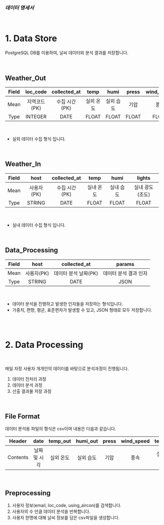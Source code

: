 ### _데이터 명세서_

<br>

# 1. Data Store

PostgreSQL DB를 이용하여, 날씨 데이터와 분석 결과를 저장합니다.

<br>

## Weather_Out

| Field |   loc_code   | collected_at  |   temp    |   humi    | press | wind_speed |
| :---: | :----------: | :-----------: | :-------: | :-------: | :---: | :--------: |
| Mean  | 지역코드(PK) | 수집 시간(PK) | 실외 온도 | 실외 습도 | 기압  |    풍속    |
| Type  |   INTEGER    |     DATE      |   FLOAT   |   FLOAT   | FLOAT |   FLOAT    |

<br>

- 실외 데이터 수집 형식 입니다.

<br>

## Weather_In

| Field |    host    | collected_at  |   temp    |   humi    |     lights      |
| :---: | :--------: | :-----------: | :-------: | :-------: | :-------------: |
| Mean  | 사용자(PK) | 수집 시간(PK) | 실내 온도 | 실내 습도 | 실내 광도(조도) |
| Type  |   STRING   |     DATE      |   FLOAT   |   FLOAT   |      FLOAT      |

<br>

- 실내 데이터 수집 형식 입니다.

<br>

## Data_Processing

| Field |    host    |     collected_at     |        params         |
| :---: | :--------: | :------------------: | :-------------------: |
| Mean  | 사용자(PK) | 데이터 분석 날짜(PK) | 데이터 분석 결과 인자 |
| Type  |   STRING   |         DATE         |         JSON          |

<br>

- 데이터 분석을 진행하고 발생한 인자들을 저장하는 형식입니다.
- 가중치, 편향, 평균, 표준편차가 발생할 수 있고, JSON 형태로 모두 저장합니다.

<br><br>

# 2. Data Processing

<br>

매일 자정 사용자 개개인의 데이터를 바탕으로 분석과정이 진행됩니다.

1. 데이터 전처리 과정
2. 데이터 분석 과정
3. 산출 결과물 저장 과정

<br>

## File Format

데이터 분석용 파일의 형식은 csv이며 내용은 다음과 같습니다.

|  Header  |     date     | temp_out  | humi_out  | press | wind_speed |  temp_in  |  humi_in  | lights |
| :------: | :----------: | :-------: | :-------: | :---: | :--------: | :-------: | :-------: | :----: |
| Contents | 날짜 및 시각 | 실외 온도 | 실외 습도 | 기압  |    풍속    | 실내 온도 | 실외 습도 |  광도  |

<br>

## Preprocessing

1. 사용자 정보(email, loc_code, using_aircon)를 검색합니다.
2. 사용자의 수 만큼 데이터 분석을 반복합니다.
3. 사용자 한명에 대해 날씨 정보를 담은 csv파일을 생성합니다.
